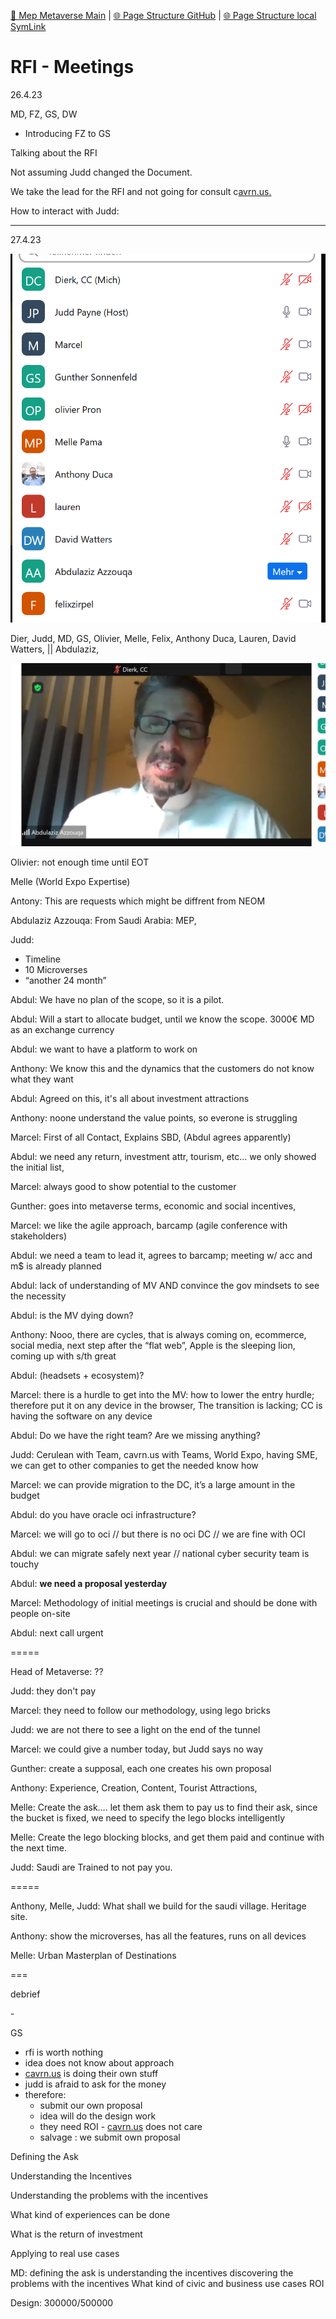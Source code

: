 [📁 Mep Metaverse Main](../mep-metaverse-main.md) | [🌐 Page Structure GitHub](/2cu.atlassian.net/wiki/spaces/CCU/pages/500000030/rfi-meetings.md) | [🌐 Page Structure local SymLink](./rfi-meetings.page.md)

# RFI - Meetings

26.4.23

MD, FZ, GS, DW

- Introducing FZ to GS

Talking about the RFI

Not assuming Judd changed the Document.

We take the lead for the RFI and not going for consult c[avrn.us.](http://cavrn.us)

How to interact with Judd:

* * *

27.4.23

![](./attachments/image-20230427-171213.png)

Dier, Judd, MD, GS, Olivier, Melle, Felix, Anthony Duca, Lauren, David Watters, || Abdulaziz,

![](./attachments/image-20230427-171103.png)

Olivier: not enough time until EOT

Melle (World Expo Expertise)

Antony: This are requests which might be diffrent from NEOM

Abdulaziz Azzouqa: From Saudi Arabia: MEP,

Judd:

- Timeline
- 10 Microverses
- “another 24 month”

Abdul: We have no plan of the scope, so it is a pilot.

Abdul: Will a start to allocate budget, until we know the scope. 3000€ MD as an exchange currency

Abdul: we want to have a platform to work on

Anthony: We know this and the dynamics that the customers do not know what they want

Abdul: Agreed on this, it's all about investment attractions

Anthony: noone understand the value points, so everone is struggling

Marcel: First of all Contact, Explains SBD, (Abdul agrees apparently)

Abdul: we need any return, investment attr, tourism, etc… we only showed the initial list,

Marcel: always good to show potential to the customer

Gunther: goes into metaverse terms, economic and social incentives,

Marcel: we like the agile approach, barcamp (agile conference with stakeholders)

Abdul: we need a team to lead it, agrees to barcamp; meeting w/ acc and m$ is already planned

Abdul: lack of understanding of MV AND convince the gov mindsets to see the necessity

Abdul: is the MV dying down?

Anthony: Nooo, there are cycles, that is always coming on, ecommerce, social media, next step after the “flat web”, Apple is the sleeping lion, coming up with s/th great

Abdul: (headsets + ecosystem)?

Marcel: there is a hurdle to get into the MV: how to lower the entry hurdle; therefore put it on any device in the browser, The transition is lacking; CC is having the software on any device

Abdul: Do we have the right team? Are we missing anything?

Judd: Cerulean with Team, cavrn.us with Teams, World Expo, having SME, we can get to other companies to get the needed know how

Marcel: we can provide migration to the DC, it’s a large amount in the budget

Abdul: do you have oracle oci infrastructure?

Marcel: we will go to oci // but there is no oci DC // we are fine with OCI

Abdul: we can migrate safely next year // national cyber security team is touchy

Abdul: **we need a proposal yesterday**

Marcel: Methodology of initial meetings is crucial and should be done with people on-site

Abdul: next call urgent

\=====

Head of Metaverse: ??

Judd: they don't pay

Marcel: they need to follow our methodology, using lego bricks

Judd: we are not there to see a light on the end of the tunnel

Marcel: we could give a number today, but Judd says no way

Gunther: create a supposal, each one creates his own proposal

Anthony: Experience, Creation, Content, Tourist Attractions,

Melle: Create the ask…. let them ask them to pay us to find their ask, since the bucket is fixed, we need to specify the lego blocks intelligently

Melle: Create the lego blocking blocks, and get them paid and continue with the next time.

Judd: Saudi are Trained to not pay you.

\=====

Anthony, Melle, Judd: What shall we build for the saudi village. Heritage site.

Anthony: show the microverses, has all the features, runs on all devices

Melle: Urban Masterplan of Destinations

\===

debrief

\-

GS

- rfi is worth nothing
- idea does not know about approach
- [cavrn.us](http://cavrn.us) is doing their own stuff
- judd is afraid to ask for the money
- therefore:
  - submit our own proposal
  - idea will do the design work
  - they need ROI - [cavrn.us](http://cavrn.us) does not care
  - salvage : we submit own proposal

Defining the Ask

Understanding the Incentives

Understanding the problems with the incentives

What kind of experiences can be done

What is the return of investment

Applying to real use cases

MD: defining the ask is understanding the incentives discovering the problems with the incentives What kind of civic and business use cases ROI

Design: 300000/500000
